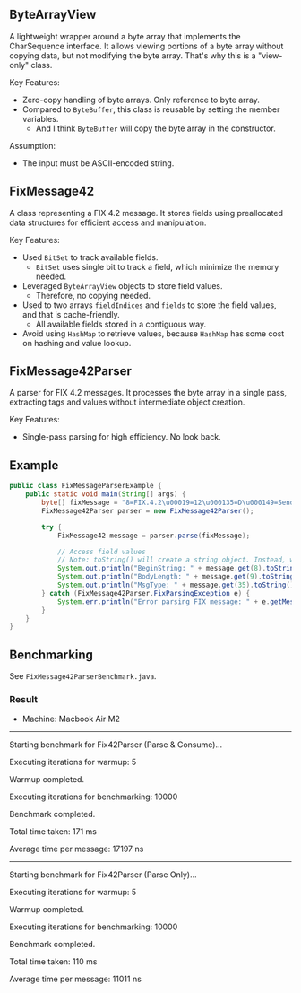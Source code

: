## ByteArrayView
A lightweight wrapper around a byte array that implements the CharSequence interface. It allows viewing portions of a byte array without copying data, but not modifying the byte array. That's why this is a "view-only" class.

Key Features:
- Zero-copy handling of byte arrays. Only reference to byte array.
- Compared to `ByteBuffer`, this class is reusable by setting the member variables.
  - And I think `ByteBuffer` will copy the byte array in the constructor.

Assumption:
- The input must be ASCII-encoded string.

## FixMessage42
A class representing a FIX 4.2 message. It stores fields using preallocated data structures for efficient access and manipulation.

Key Features:
- Used `BitSet` to track available fields.
  - `BitSet` uses single bit to track a field, which minimize the memory needed.
- Leveraged `ByteArrayView` objects to store field values.
  - Therefore, no copying needed.
- Used to two arrays `fieldIndices` and `fields` to store the field values, and that is cache-friendly.
  - All available fields stored in a contiguous way.
- Avoid using `HashMap` to retrieve values, because `HashMap` has some cost on hashing and value lookup.

## FixMessage42Parser
A parser for FIX 4.2 messages. It processes the byte array in a single pass, extracting tags and values without intermediate object creation.

Key Features:
- Single-pass parsing for high efficiency. No look back.


## Example

```java
public class FixMessageParserExample {
    public static void main(String[] args) {
        byte[] fixMessage = "8=FIX.4.2\u00019=12\u000135=D\u000149=SenderCompID\u000156=TargetCompID\u000110=185\u0001".getBytes();
        FixMessage42Parser parser = new FixMessage42Parser();

        try {
            FixMessage42 message = parser.parse(fixMessage);

            // Access field values
            // Note: toString() will create a string object. Instead, we can access individual character, which is more efficient.
            System.out.println("BeginString: " + message.get(8).toString());
            System.out.println("BodyLength: " + message.get(9).toString());
            System.out.println("MsgType: " + message.get(35).toString());
        } catch (FixMessage42Parser.FixParsingException e) {
            System.err.println("Error parsing FIX message: " + e.getMessage());
        }
    }
}
```

## Benchmarking

See `FixMessage42ParserBenchmark.java`.

### Result

- Machine: Macbook Air M2

---

Starting benchmark for Fix42Parser (Parse & Consume)...

Executing iterations for warmup: 5

Warmup completed.

Executing iterations for benchmarking: 10000

Benchmark completed.

Total time taken: 171 ms

Average time per message: 17197 ns

---

Starting benchmark for Fix42Parser (Parse Only)...

Executing iterations for warmup: 5

Warmup completed.

Executing iterations for benchmarking: 10000

Benchmark completed.

Total time taken: 110 ms

Average time per message: 11011 ns
